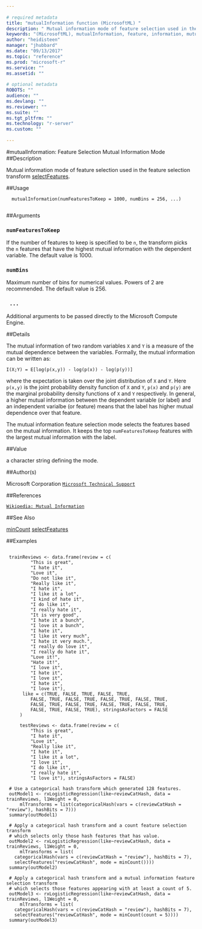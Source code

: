 ```yaml
--- 
 
# required metadata 
title: "mutualInformation function (MicrosoftML) " 
description: " Mutual information mode of feature selection used in the feature selection transform [selectFeatures](selectFeatures.md). " 
keywords: "(MicrosoftML), mutualInformation, feature, information, mutual, selection" 
author: "heidisteen" 
manager: "jhubbard" 
ms.date: "09/13/2017" 
ms.topic: "reference" 
ms.prod: "microsoft-r" 
ms.service: "" 
ms.assetid: "" 
 
# optional metadata 
ROBOTS: "" 
audience: "" 
ms.devlang: "" 
ms.reviewer: "" 
ms.suite: "" 
ms.tgt_pltfrm: "" 
ms.technology: "r-server" 
ms.custom: "" 
 
--- 
```

 
 
 
 
 #mutualInformation: Feature Selection Mutual Information Mode 
 ##Description
 
Mutual information mode of feature selection used in the feature selection
transform [selectFeatures](selectFeatures.md).
 
 
 ##Usage

```   
  mutualInformation(numFeaturesToKeep = 1000, numBins = 256, ...)
 
```
 
 ##Arguments

   
  
 ### `numFeaturesToKeep`
 If the number of features to keep is specified to be `n`, the transform picks the `n` features that have the highest mutual information with the dependent variable. The default value is 1000. 
  
  
  
 ### `numBins`
 Maximum number of bins for numerical values. Powers of 2 are recommended. The default value is 256. 
  
  
  
 ### ` ...`
 Additional arguments to be passed directly to the Microsoft Compute Engine. 
  
 
 
 ##Details
 
The mutual information of two random variables `X` and `Y` is a
measure of the mutual dependence between the variables. Formally, the
mutual information can be written as:

`I(X;Y) = E[log(p(x,y)) - log(p(x)) - log(p(y))]`

where the expectation is taken over the joint distribution of `X` and
`Y`. Here `p(x,y)` is the joint probability density function of
`X` and `Y`, `p(x)` and `p(y)` are the marginal
probability density functions of `X` and `Y` respectively. In
general, a higher mutual information between the dependent variable (or
label) and an independent varialbe (or feature) means that the label has
higher mutual dependence over that feature.

The mutual information feature selection mode selects the features based on
the mutual information. It keeps the top `numFeaturesToKeep` features
with the largest mutual information with the label.
 
 
 ##Value
 
a character string defining the mode.
 
 ##Author(s)
 
Microsoft Corporation [`Microsoft Technical Support`](https://go.microsoft.com/fwlink/?LinkID=698556&clcid=0x409)

 
 
 ##References
 
[`Wikipedia: Mutual Information`](https://en.wikipedia.org/wiki/Mutual_information)

 
 
 ##See Also
 
[minCount](minCount.md) [selectFeatures](selectFeatures.md)
   
 ##Examples

 ```
   
  trainReviews <- data.frame(review = c( 
          "This is great",
          "I hate it",
          "Love it",
          "Do not like it",
          "Really like it",
          "I hate it",
          "I like it a lot",
          "I kind of hate it",
          "I do like it",
          "I really hate it",
          "It is very good",
          "I hate it a bunch",
          "I love it a bunch",
          "I hate it",
          "I like it very much",
          "I hate it very much.",
          "I really do love it",
          "I really do hate it",
          "Love it!",
          "Hate it!",
          "I love it",
          "I hate it",
          "I love it",
          "I hate it",
          "I love it"),
       like = c(TRUE, FALSE, TRUE, FALSE, TRUE,
          FALSE, TRUE, FALSE, TRUE, FALSE, TRUE, FALSE, TRUE,
          FALSE, TRUE, FALSE, TRUE, FALSE, TRUE, FALSE, TRUE, 
          FALSE, TRUE, FALSE, TRUE), stringsAsFactors = FALSE
      )
  
      testReviews <- data.frame(review = c(
          "This is great",
          "I hate it",
          "Love it",
          "Really like it",
          "I hate it",
          "I like it a lot",
          "I love it",
          "I do like it",
          "I really hate it",
          "I love it"), stringsAsFactors = FALSE)
  
  # Use a categorical hash transform which generated 128 features.
  outModel1 <- rxLogisticRegression(like~reviewCatHash, data = trainReviews, l1Weight = 0, 
      mlTransforms = list(categoricalHash(vars = c(reviewCatHash = "review"), hashBits = 7)))
  summary(outModel1)
  
  # Apply a categorical hash transform and a count feature selection transform
  # which selects only those hash features that has value.
  outModel2 <- rxLogisticRegression(like~reviewCatHash, data = trainReviews, l1Weight = 0, 
      mlTransforms = list(
  	categoricalHash(vars = c(reviewCatHash = "review"), hashBits = 7), 
  	selectFeatures("reviewCatHash", mode = minCount())))
  summary(outModel2)
  
  # Apply a categorical hash transform and a mutual information feature selection transform
  # which selects those features appearing with at least a count of 5.
  outModel3 <- rxLogisticRegression(like~reviewCatHash, data = trainReviews, l1Weight = 0, 
      mlTransforms = list(
  	categoricalHash(vars = c(reviewCatHash = "review"), hashBits = 7), 
  	selectFeatures("reviewCatHash", mode = minCount(count = 5))))
  summary(outModel3)
 
```
 
 
 
 
 
 
